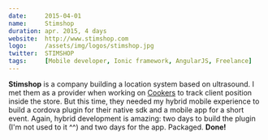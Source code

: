```yaml
---
date:     2015-04-01
name:     Stimshop
duration: apr. 2015, 4 days
website:  http://www.stimshop.com
logo:     /assets/img/logos/stimshop.jpg
twitter:  STIMSHOP
tags:     [Mobile developer, Ionic framework, AngularJS, Freelance]
---
```


**Stimshop** is a company building a location system based on ultrasound. 
I met them as a provider when working on [Cookers](#cookers) to track client position inside the store.
But this time, they needed my hybrid mobile experience to build a cordova plugin for their native sdk and a mobile app for a short event.
Again, hybrid development is amazing: two days to build the plugin (I'm not used to it ^^) and two days for the app. Packaged. **Done!**
